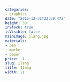 ```yaml
---
categories:
- graphics
date: "2015-12-31T23:59:47Z"
height: 30
inStock: true
isVisible: false
mainImage: ilang.jpg
materials:
- pen
- marker
- paper
price: -1
slug: ilang
title: Ilang
width: 21
---
```


